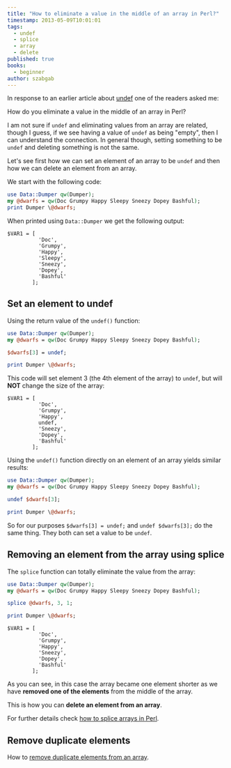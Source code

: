 ```yaml
---
title: "How to eliminate a value in the middle of an array in Perl?"
timestamp: 2013-05-09T10:01:01
tags:
  - undef
  - splice
  - array
  - delete
published: true
books:
  - beginner
author: szabgab
---
```



In response to an earlier article about [undef](/undef-and-defined-in-perl) one of the readers asked me:

How do you eliminate a value in the middle of an array in Perl?

I am not sure if `undef` and eliminating values from an array are related, though I guess, if we see having a value of `undef`
as being "empty", then I can understand the connection. In general though, setting something to be `undef` and deleting something is not the same.


Let's see first how we can set an element of an array to be `undef` and then how we can delete an element from an array.

We start with the following code:

```perl
use Data::Dumper qw(Dumper);
my @dwarfs = qw(Doc Grumpy Happy Sleepy Sneezy Dopey Bashful);
print Dumper \@dwarfs;
```

When printed using `Data::Dumper` we get the following output:

```
$VAR1 = [
          'Doc',
          'Grumpy',
          'Happy',
          'Sleepy',
          'Sneezy',
          'Dopey',
          'Bashful'
        ];
```

## Set an element to undef

Using the return value of the `undef()` function:

```perl
use Data::Dumper qw(Dumper);
my @dwarfs = qw(Doc Grumpy Happy Sleepy Sneezy Dopey Bashful);

$dwarfs[3] = undef;

print Dumper \@dwarfs;
```

This code will set element 3 (the 4th element of the array) to `undef`, but will <b>NOT</b> change the size of
the array:

```
$VAR1 = [
          'Doc',
          'Grumpy',
          'Happy',
          undef,
          'Sneezy',
          'Dopey',
          'Bashful'
        ];
```

Using the `undef()` function directly on an element of an array yields similar results:

```perl
use Data::Dumper qw(Dumper);
my @dwarfs = qw(Doc Grumpy Happy Sleepy Sneezy Dopey Bashful);

undef $dwarfs[3];

print Dumper \@dwarfs;
```

So for our purposes `$dwarfs[3] = undef;` and `undef $dwarfs[3];` do the same thing.
They both can set a value to be `undef`.

## Removing an element from the array using splice

The `splice` function can totally eliminate the value from the array:

```perl
use Data::Dumper qw(Dumper);
my @dwarfs = qw(Doc Grumpy Happy Sleepy Sneezy Dopey Bashful);

splice @dwarfs, 3, 1;

print Dumper \@dwarfs;
```

```
$VAR1 = [
          'Doc',
          'Grumpy',
          'Happy',
          'Sneezy',
          'Dopey',
          'Bashful'
        ];
```

As you can see, in this case the array became one element shorter as we have <b>removed one of the elements</b> from the middle of the array.

This is how you can <b>delete an element from an array</b>.

For further details check [how to splice arrays in Perl](/splice-to-slice-and-dice-arrays-in-perl).

## Remove duplicate elements

How to [remove duplicate elements from an array](/unique-values-in-an-array-in-perl).


